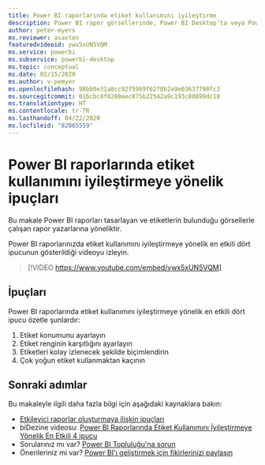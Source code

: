 ```yaml
---
title: Power BI raporlarında etiket kullanımını iyileştirme
description: Power BI rapor görsellerinde, Power BI Desktop’ta veya Power BI hizmetinde etiketlerin kullanımını iyileştirmeye yönelik dört ipucu.
author: peter-myers
ms.reviewer: asaxton
featuredvideoid: ywx5xUN5VQM
ms.service: powerbi
ms.subservice: powerbi-desktop
ms.topic: conceptual
ms.date: 02/15/2020
ms.author: v-pemyer
ms.openlocfilehash: 98bb0e31a8cc92f5969f62f8b2a9e03637790fc3
ms.sourcegitcommit: 01bcbc8f0280aec875b22542a9c193c80899dc10
ms.translationtype: HT
ms.contentlocale: tr-TR
ms.lasthandoff: 04/22/2020
ms.locfileid: "82065559"
---
```

# <a name="tips-to-optimize-the-use-of-labels-in-power-bi-reports"></a>Power BI raporlarında etiket kullanımını iyileştirmeye yönelik ipuçları

Bu makale Power BI raporları tasarlayan ve etiketlerin bulunduğu görsellerle çalışan rapor yazarlarına yöneliktir.

Power BI raporlarınızda etiket kullanımını iyileştirmeye yönelik en etkili dört ipucunun gösterildiği videoyu izleyin.

> [!VIDEO https://www.youtube.com/embed/ywx5xUN5VQM]

## <a name="tips"></a>İpuçları

Power BI raporlarında etiket kullanımını iyileştirmeye yönelik en etkili dört ipucu özetle şunlardır:

1. Etiket konumunu ayarlayın
1. Etiket renginin karşıtlığını ayarlayın
1. Etiketleri kolay izlenecek şekilde biçimlendirin
1. Çok yoğun etiket kullanmaktan kaçının

## <a name="next-steps"></a>Sonraki adımlar

Bu makaleyle ilgili daha fazla bilgi için aşağıdaki kaynaklara bakın:

- [Etkileyici raporlar oluşturmaya ilişkin ipuçları](../desktop-tips-and-tricks-for-creating-reports.md)
- biDezine videosu: [Power BI Raporlarında Etiket Kullanımını İyileştirmeye Yönelik En Etkili 4 ipucu](https://www.youtube.com/watch?v=ywx5xUN5VQM)
- Sorularınız mı var? [Power BI Topluluğu'na sorun](https://community.powerbi.com/)
- Önerileriniz mi var? [Power BI'ı geliştirmek için fikirlerinizi paylaşın](https://ideas.powerbi.com)
